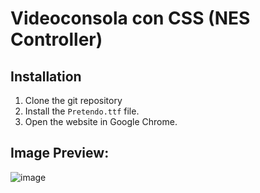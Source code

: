 
# Videoconsola con CSS (NES Controller)

## Installation
1. Clone the git repository
2. Install the ```Pretendo.ttf``` file.
3. Open the website in Google Chrome.

## Image Preview:
![image](https://github.com/adrianfurlanc/Videoconsola-CSS/blob/master/img/Preview.jp?raw=true)
